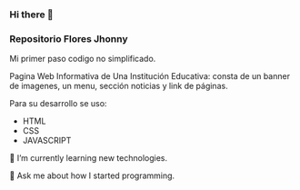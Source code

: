 ### Hi there 👋
### Repositorio Flores Jhonny

Mi primer paso codigo no simplificado.

Pagina Web Informativa de Una Institución Educativa: consta de un banner de imagenes, un menu, sección noticias y link de páginas.

Para su desarrollo se uso:

- HTML
- CSS
- JAVASCRIPT

🌱 I’m currently learning new technologies.

💬 Ask me about how I started programming.

<!--
**JhonnyDark10/JhonnyDark10** is a ✨ _special_ ✨ repository because its `README.md` (this file) appears on your GitHub profile.

Here are some ideas to get you started:

- 🔭 I’m currently working on ...
- 🌱 I’m currently learning ...
- 👯 I’m looking to collaborate on ...
- 🤔 I’m looking for help with ...
- 💬 Ask me about ...
- 📫 How to reach me: ...
- 😄 Pronouns: ...
- ⚡ Fun fact: ...
-->
